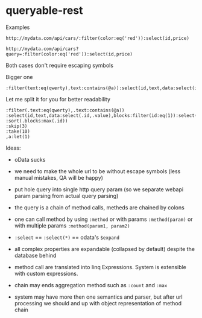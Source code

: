 # queryable-rest 

Examples
```
http://mydata.com/api/cars/:filter(color:eq('red')):select(id,price)

http://mydata.com/api/cars?query=:filter(color:eq('red')):select(id,price)
```

Both cases don't require escaping symbols

Bigger one 
```
:filter(text:eq(qwerty),text:contains(@a)):select(id,text,data:select(id,value),blocks:filter(id:eq(1)):select(*,internal:select)):sort(blocks:max(id)):skip(3):take(10),a:let(1)
```
Let me split it for you for better readability
```
:filter(.text:eq(qwerty),.text:contains(@a))
:select(id,text,data:select(.id,.value),blocks:filter(id:eq(1)):select(*,internal:select))
:sort(.blocks:max(.id))
:skip(3)
:take(10)
,a:let(1)
```

Ideas:
- oData sucks
- we need to make the whole url to be without escape symbols (less manual mistakes, QA will be happy)
- put hole query into single http query param (so we separate webapi param parsing from actual query parsing)
- the query is a chain of method calls, metheds are chained by colons
- one can call method by using ```:method``` or with params ```:method(param)``` or with multiple params ```:method(param1, param2)```
- ```:select``` == ```:select(*)``` == odata's ```$expand```
- all complex properties are expandable (collapsed by default) despite the database behind
- method call are translated into linq Expressions. System is extensible with custom expressions.
- chain may ends aggregation method such as ```:count``` and ```:max```

- system may have more then one semantics and parser, but after url processing we should and up with object representation of method chain
